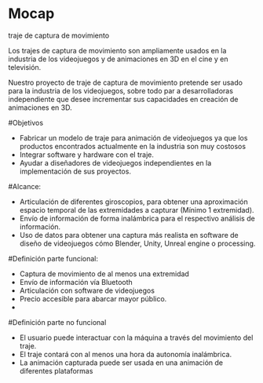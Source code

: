 # Mocap
traje de captura de movimiento 

Los trajes de captura de movimiento son ampliamente usados en la industria de los videojuegos y de animaciones en 3D en el cine y en televisión.

Nuestro proyecto de traje de captura de movimiento pretende ser usado para la industria de los videojuegos, sobre todo par a desarrolladoras independiente que desee incrementar sus capacidades en creación de animaciones en 3D.

#Objetivos
-	Fabricar un modelo de traje para animación de videojuegos ya que los productos encontrados actualmente en la industria son muy costosos
-	Integrar software y hardware con el traje.
-	Ayudar a diseñadores de videojuegos independientes en la implementación de sus proyectos.

#Alcance:
-	Articulación de diferentes giroscopios, para obtener una aproximación espacio temporal de las extremidades a capturar (Mínimo 1 extremidad).
-	Envío de información de forma inalámbrica para el respectivo análisis de información.
-	Uso de datos para obtener una captura más realista en software de diseño de videojuegos cómo Blender, Unity, Unreal engine o processing.

#Definición parte funcional:
-	Captura de movimiento de al menos una extremidad
-	Envío de información vía Bluetooth
-	Articulación con software de videojuegos
-	Precio accesible para abarcar mayor público.
-	
#Definición parte no funcional
-	El usuario puede interactuar con la máquina a través del movimiento del traje.
-	El traje contará con al menos una hora da autonomía inalámbrica.
-	La animación capturada puede ser usada en una animación de diferentes plataformas

